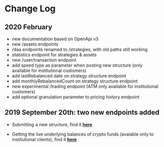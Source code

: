 # Change Log

## 2020 February 
  * new documentation based on OpenApi v3
  * new /assets endpoints
  * /daa endpoints renamed to /strategies, with old paths still working
  * statistics endpoint for strategies & assets
  * new /user/transaction endpoint
  * add speed type as parameter when posting new structure (only available for institutional customers)
  * add lastRebalanced date on strategy structure endpoint 
  * add monthlyRebalancedCount on strategy structure endpoint
  * new experimental /trading endpoint (ATM only available for institutional customers)
  * add optional granulation parameter to pricing history endpoint
    

## 2019 September 20th: two new endpoints added

  * Submitting a new structure, find it [**here**](https://api.iconomi.com/#tag/REST-API/paths/~1v1~1daa~1{ticker}~1structure/post)

  * Getting the live underlying balances of crypto funds (avaiable only to institutional clients), find it [**here**](https://api.iconomi.com/#tag/REST-API/paths/~1v1~1daa~1{ticker}~1balance/get)

